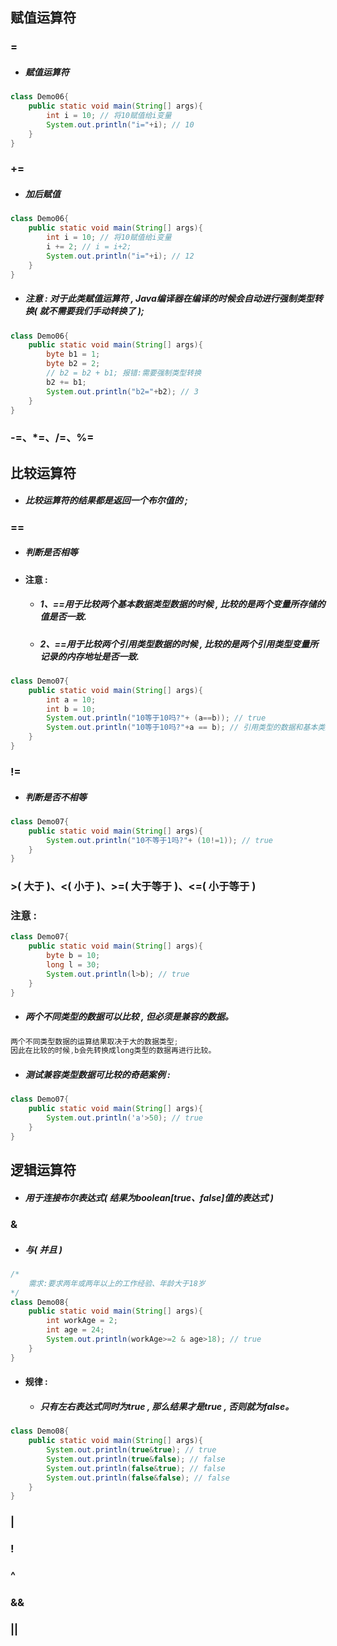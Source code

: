 ## 赋值运算符

### =

* ##### 赋值运算符

```java
class Demo06{
    public static void main(String[] args){
        int i = 10; // 将10赋值给i变量
        System.out.println("i="+i); // 10
    }
}
```

### +=

* ##### 加后赋值

```java
class Demo06{
    public static void main(String[] args){
        int i = 10; // 将10赋值给i变量
        i += 2; // i = i+2;
        System.out.println("i="+i); // 12
    }
}
```

* ##### 注意 : 对于此类赋值运算符 , Java编译器在编译的时候会自动进行强制类型转换\( 就不需要我们手动转换了 \);

```java
class Demo06{
    public static void main(String[] args){
        byte b1 = 1;
        byte b2 = 2;
        // b2 = b2 + b1; 报错:需要强制类型转换
        b2 += b1;
        System.out.println("b2="+b2); // 3
    }
}
```

### -=、\*=、/=、%=

## 比较运算符

* ##### 比较运算符的结果都是返回一个布尔值的 ;

### ==

* ##### 判断是否相等
* #### 注意 :

  * ##### 1、==用于比较两个基本数据类型数据的时候 , 比较的是两个变量所存储的值是否一致.
  * ##### 2、==用于比较两个引用类型数据的时候 , 比较的是两个引用类型变量所记录的内存地址是否一致.

```java
class Demo07{
    public static void main(String[] args){
        int a = 10;
        int b = 10;
        System.out.println("10等于10吗?"+ (a==b)); // true
        System.out.println("10等于10吗?"+a == b); // 引用类型的数据和基本类型的数据不能比较(报错)
    }
}
```

### !=

* ##### 判断是否不相等

```java
class Demo07{
    public static void main(String[] args){
        System.out.println("10不等于1吗?"+ (10!=1)); // true
    }
}
```

### &gt;\( 大于 \)、&lt;\( 小于 \)、&gt;=\( 大于等于 \)、&lt;=\( 小于等于 \)

### 注意 :

```java
class Demo07{
    public static void main(String[] args){
        byte b = 10;
        long l = 30;
        System.out.println(l>b); // true
    }
}
```

* ##### 两个不同类型的数据可以比较 , 但必须是兼容的数据。

```java
两个不同类型数据的运算结果取决于大的数据类型;
因此在比较的时候,b会先转换成long类型的数据再进行比较。
```

* ##### 测试兼容类型数据可比较的奇葩案例 :

```java
class Demo07{
    public static void main(String[] args){
        System.out.println('a'>50); // true
    }
}
```

## 逻辑运算符

* ##### 用于连接布尔表达式\( 结果为boolean\[true、false\]值的表达式 \)

### &

* ##### 与\( 并且 \)

```java
/*
    需求:要求两年或两年以上的工作经验、年龄大于18岁
*/
class Demo08{
    public static void main(String[] args){
        int workAge = 2;
        int age = 24;
        System.out.println(workAge>=2 & age>18); // true
    }
}
```

* #### 规律 :

  * ##### 只有左右表达式同时为true , 那么结果才是true , 否则就为false。

```java
class Demo08{
    public static void main(String[] args){
        System.out.println(true&true); // true
        System.out.println(true&false); // false
        System.out.println(false&true); // false
        System.out.println(false&false); // false
    }
}
```

### \|

### !

### ^

### &&

### \|\|



